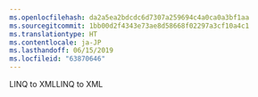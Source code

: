 ```yaml
---
ms.openlocfilehash: da2a5ea2bdcdc6d7307a259694c4a0ca0a3bf1aa
ms.sourcegitcommit: 1bb00d2f4343e73ae8d58668f02297a3cf10a4c1
ms.translationtype: HT
ms.contentlocale: ja-JP
ms.lasthandoff: 06/15/2019
ms.locfileid: "63870646"
---
```

<span data-ttu-id="38b60-101">LINQ to XML</span><span class="sxs-lookup"><span data-stu-id="38b60-101">LINQ to XML</span></span>